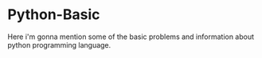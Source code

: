 # Python-Basic
Here i'm gonna mention some of the basic problems and information about python programming language.
